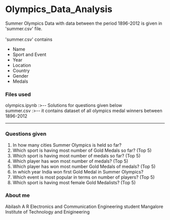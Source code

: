 # Olympics_Data_Analysis
Summer Olympics Data  with data between the period 1896-2012 is given in 'summer.csv' file. <br/><br/>
'summer.csv' contains
* Name
* Sport and Event
* Year
* Location
* Country 
* Gender
* Medals
### Files used
olympics.ipynb :>-- Solutions for questions given below <br/>
summer.csv :>--  it contains dataset of all olympics medal winners between 1896-2012 <hr>
### Questions given
1. In how many cities Summer Olympics is held so far? <br/>
2. Which sport is having most number of Gold Medals so far? (Top 5) <br/>
3. Which sport is having most number of medals so far? (Top 5) <br/>
4. Which player has won most number of medals? (Top 5) <br/>
5. Which player has won most number Gold Medals of medals? (Top 5) <br/>
6. In which year India won first Gold Medal in Summer Olympics? <br/>
7. Which event is most popular in terms on number of players? (Top 5) <br/>
8. Which sport is having most female Gold Medalists? (Top 5) <br/>

### About me
Abilash A R
Electronics and Communication Engineering student
Mangalore Institute of Technology and Enigineering 
